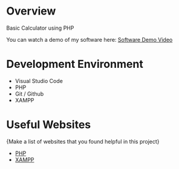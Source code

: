 # Overview

Basic Calculator using PHP





You can watch a demo of my software here: [Software Demo Video]()

# Development Environment

* Visual Studio Code
* PHP
* Git / Github
* XAMPP



# Useful Websites

{Make a list of websites that you found helpful in this project}
* [PHP](https://www.w3schools.com/php/DEFAULT.asp)
* [XAMPP](https://www.apachefriends.org/index.html)
